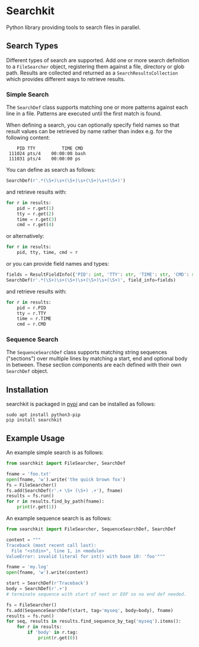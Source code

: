 # Searchkit

Python library providing tools to search files in parallel.

## Search Types

Different types of search are supported. Add one or more search definition to a `FileSearcher` object, registering them against a file, directory or glob path. Results are collected and returned as a `SearchResultsCollection` which provides different ways to retrieve results.

### Simple Search

The `SearchDef` class supports matching one or more patterns against each line in a file. Patterns are executed until the first match is found.

When defining a search, you can optionally specify field names so that result values can be retrieved by name rather than index e.g. for the following content:

```
    PID TTY          TIME CMD
 111024 pts/4    00:00:00 bash
 111031 pts/4    00:00:00 ps
```

You can define as search as follows:

```python
SearchDef(r'.*(\S+)\s+(\S+)\s+(\S+)\s+(\S+)')
```

and retrieve results with:

```python
for r in results:
    pid = r.get(1)
    tty = r.get(2)
    time = r.get(3)
    cmd = r.get(4)
```

or alternatively:

```python
for r in results:
    pid, tty, time, cmd = r
```

or you can provide field names and types:

```python
fields = ResultFieldInfo({'PID': int, 'TTY': str, 'TIME': str, 'CMD': str})
SearchDef(r'.*(\S+)\s+(\S+)\s+(\S+)\s+(\S+)', field_info=fields)
```

and retrieve results with:

```python
for r in results:
    pid = r.PID
    tty = r.TTY
    time = r.TIME
    cmd = r.CMD
```

### Sequence Search

The `SequenceSearchDef` class supports matching string sequences ("sections") over multiple lines by matching a start, end and optional body in between. These section components are each defined with their own `SearchDef` object.

## Installation

searchkit is packaged in [pypi](https://pypi.org/project/searchkit) and can be installed as follows:

```console
sudo apt install python3-pip
pip install searchkit
```

## Example Usage

An example simple search is as follows:

```python
from searchkit import FileSearcher, SearchDef

fname = 'foo.txt'
open(fname, 'w').write('the quick brown fox')
fs = FileSearcher()
fs.add(SearchDef(r'.+ \S+ (\S+) .+'), fname)
results = fs.run()
for r in results.find_by_path(fname):
    print(r.get(1))
```

An example sequence search is as follows:

```python
from searchkit import FileSearcher, SequenceSearchDef, SearchDef

content = """
Traceback (most recent call last):
  File "<stdin>", line 1, in <module>
ValueError: invalid literal for int() with base 10: 'foo'"""

fname = 'my.log'
open(fname, 'w').write(content)

start = SearchDef(r'Traceback')
body = SearchDef(r'.+')
# terminate sequence with start of next or EOF so no end def needed.

fs = FileSearcher()
fs.add(SequenceSearchDef(start, tag='myseq', body=body), fname)
results = fs.run()
for seq, results in results.find_sequence_by_tag('myseq').items():
    for r in results:
        if 'body' in r.tag:
            print(r.get(0))
```

